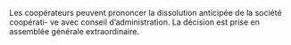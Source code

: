 Les coopérateurs peuvent prononcer la dissolution anticipée de la société coopérati- ve avec conseil d’administration.
La décision est prise en assemblée générale extraordinaire.